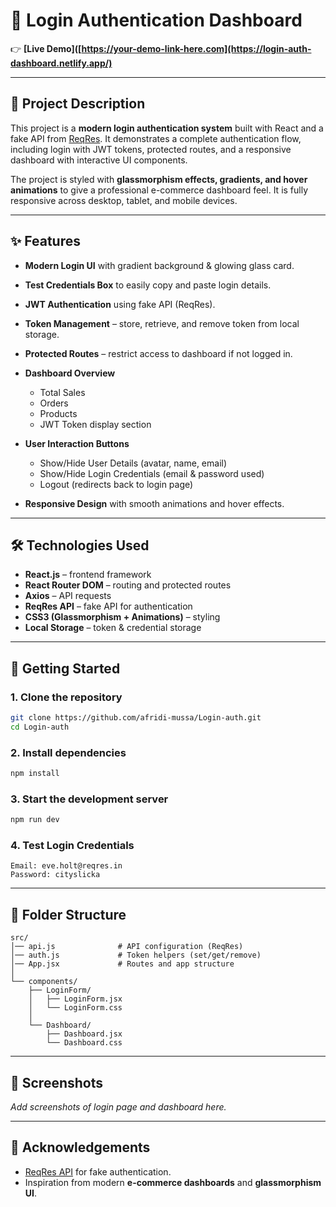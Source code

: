 # 🔐 Login Authentication Dashboard

👉 **[Live Demo]([https://your-demo-link-here.com](https://login-auth-dashboard.netlify.app/)**

---

## 📌 Project Description

This project is a **modern login authentication system** built with React and a fake API from [ReqRes](https://reqres.in/). It demonstrates a complete authentication flow, including login with JWT tokens, protected routes, and a responsive dashboard with interactive UI components.

The project is styled with **glassmorphism effects, gradients, and hover animations** to give a professional e-commerce dashboard feel. It is fully responsive across desktop, tablet, and mobile devices.

---

## ✨ Features

* **Modern Login UI** with gradient background & glowing glass card.
* **Test Credentials Box** to easily copy and paste login details.
* **JWT Authentication** using fake API (ReqRes).
* **Token Management** – store, retrieve, and remove token from local storage.
* **Protected Routes** – restrict access to dashboard if not logged in.
* **Dashboard Overview**

  * Total Sales
  * Orders
  * Products
  * JWT Token display section
* **User Interaction Buttons**

  * Show/Hide User Details (avatar, name, email)
  * Show/Hide Login Credentials (email & password used)
  * Logout (redirects back to login page)
* **Responsive Design** with smooth animations and hover effects.

---

## 🛠️ Technologies Used

* **React.js** – frontend framework
* **React Router DOM** – routing and protected routes
* **Axios** – API requests
* **ReqRes API** – fake API for authentication
* **CSS3 (Glassmorphism + Animations)** – styling
* **Local Storage** – token & credential storage

---

## 🚀 Getting Started

### 1. Clone the repository

```bash
git clone https://github.com/afridi-mussa/Login-auth.git
cd Login-auth
```

### 2. Install dependencies

```bash
npm install
```

### 3. Start the development server

```bash
npm run dev
```

### 4. Test Login Credentials

```text
Email: eve.holt@reqres.in
Password: cityslicka
```

---

## 📂 Folder Structure

```
src/
│── api.js              # API configuration (ReqRes)
│── auth.js             # Token helpers (set/get/remove)
│── App.jsx             # Routes and app structure
│
└── components/
    ├── LoginForm/
    │   ├── LoginForm.jsx
    │   └── LoginForm.css
    │
    └── Dashboard/
        ├── Dashboard.jsx
        └── Dashboard.css
```

---

## 📸 Screenshots

*Add screenshots of login page and dashboard here.*

---

## 🙌 Acknowledgements

* [ReqRes API](https://reqres.in/) for fake authentication.
* Inspiration from modern **e-commerce dashboards** and **glassmorphism UI**.
